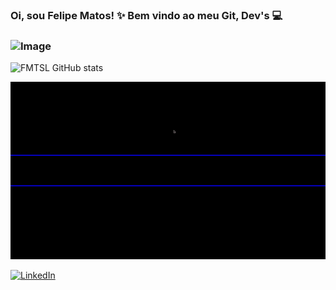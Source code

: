 ### Oi, sou Felipe Matos! ✨ Bem vindo ao meu Git, Dev's 💻

### <img src="https://camo.githubusercontent.com/3bf07f6e5d6353032e1f30627a228bb569d0ee11eae44a776896d5f46f8fe1f7/68747470733a2f2f676f676f70726f672e6769746875622e696f2f73757065722d6d6172696f2d6d6573736167652f766964656f2e676966" alt="Image" data-canonical-src="https://gogoprog.github.io/super-mario-message/video.gif" style="max-width: 100%;">

![FMTSL GitHub stats](https://github-readme-stats.vercel.app/api?username=FMTSL&show_icons=true&theme=onedark)

<img style="-webkit-user-select: none;margin: auto;background-color: hsl(0, 0%, 90%);" src="https://raw.githubusercontent.com/natalia-fs/7-days-of-css-art/main/day-6/pacman-preview.gif">

[![LinkedIn](https://img.shields.io/badge/LinkedIn-0077B5?style=for-the-badge&logo=linkedin&logoColor=white)](https://www.linkedin.com/in/felipematoslima/)
